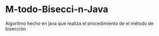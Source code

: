 # M-todo-Bisecci-n-Java
Algoritmo hecho en java que realiza el procedimiento de el método de bisección 
